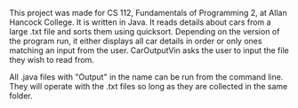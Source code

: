This project was made for CS 112, Fundamentals of Programming 2, at Allan Hancock College. It is written in Java. It reads details about cars from a large .txt file and sorts them using quicksort. Depending on the version of the program run, it either displays all car details in order or only ones matching an input from the user. CarOutputVin asks the user to input the file they wish to read from.

All .java files with "Output" in the name can be run from the command line. They will operate with the .txt files so long as they are collected in the same folder.
